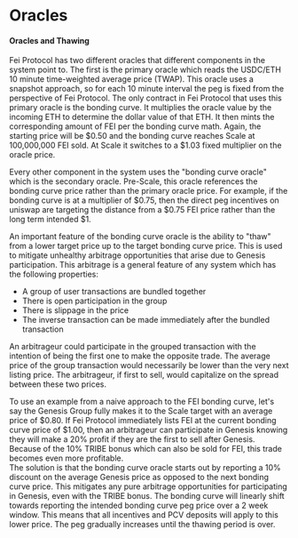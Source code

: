 # Oracles

#### Oracles and Thawing

Fei Protocol has two different oracles that different components in the system point to. The first is the primary oracle which reads the USDC/ETH 10 minute time-weighted average price \(TWAP\). This oracle uses a snapshot approach, so for each 10 minute interval the peg is fixed from the perspective of Fei Protocol. The only contract in Fei Protocol that uses this primary oracle is the bonding curve. It multiplies the oracle value by the incoming ETH to determine the dollar value of that ETH. It then mints the corresponding amount of FEI per the bonding curve math. Again, the starting price will be $0.50 and the bonding curve reaches Scale at 100,000,000 FEI sold. At Scale it switches to a $1.03 fixed multiplier on the oracle price.  


Every other component in the system uses the "bonding curve oracle" which is the secondary oracle. Pre-Scale, this oracle references the bonding curve price rather than the primary oracle price. For example, if the bonding curve is at a multiplier of $0.75, then the direct peg incentives on uniswap are targeting the distance from a $0.75 FEI price rather than the long term intended $1.   


An important feature of the bonding curve oracle is the ability to "thaw" from a lower target price up to the target bonding curve price. This is used to mitigate unhealthy arbitrage opportunities that arise due to Genesis participation. This arbitrage is a general feature of any system which has the following properties:

* A group of user transactions are bundled together
* There is open participation in the group
* There is slippage in the price
* The inverse transaction can be made immediately after the bundled transaction

An arbitrageur could participate in the grouped transaction with the intention of being the first one to make the opposite trade. The average price of the group transaction would necessarily be lower than the very next listing price. The arbitrageur, if first to sell, would capitalize on the spread between these two prices.  


To use an example from a naive approach to the FEI bonding curve, let's say the Genesis Group fully makes it to the Scale target with an average price of $0.80. If Fei Protocol immediately lists FEI at the current bonding curve price of $1.00, then an arbitrageur can participate in Genesis knowing they will make a 20% profit if they are the first to sell after Genesis. Because of the 10% TRIBE bonus which can also be sold for FEI, this trade becomes even more profitable.  
The solution is that the bonding curve oracle starts out by reporting a 10% discount on the average Genesis price as opposed to the next bonding curve price. This mitigates any pure arbitrage opportunities for participating in Genesis, even with the TRIBE bonus. The bonding curve will linearly shift towards reporting the intended bonding curve peg price over a 2 week window. This means that all incentives and PCV deposits will apply to this lower price. The peg gradually increases until the thawing period is over.


